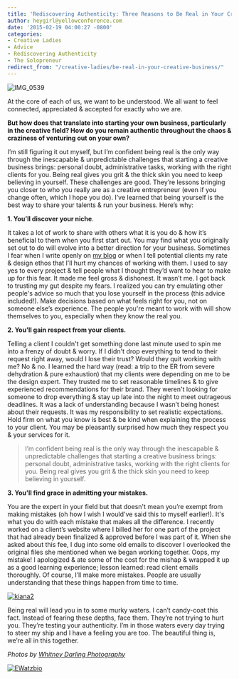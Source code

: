 ```yaml
---
title: 'Rediscovering Authenticity: Three Reasons to Be Real in Your Creative Business'
author: heygirl@yellowconference.com
date: '2015-02-19 04:00:27 -0800'
categories:
- Creative Ladies
- Advice
- Rediscovering Authenticity
- The Solopreneur
redirect_from: "/creative-ladies/be-real-in-your-creative-business/"
---
```


![IMG_0539](https://s3.amazonaws.com/yellow-files/blog/2015/02/IMG_0539.jpg)

At the core of each of us, we want to be understood. We all want to feel connected, appreciated & accepted for exactly who we are.

**But how does that translate into starting your own business, particularly in the creative field? How do you remain authentic throughout the chaos & craziness of venturing out on your own?**

I’m still figuring it out myself, but I’m confident being real is the only way through the inescapable & unpredictable challenges that starting a creative business brings: personal doubt, administrative tasks, working with the right clients for you. Being real gives you grit & the thick skin you need to keep believing in yourself. These challenges are good. They’re lessons bringing you closer to who you really are as a creative entrepreneur (even if you change often, which I hope you do). I’ve learned that being yourself is the best way to share your talents & run your business. Here’s why:

**1\. You’ll discover your niche**.

It takes a lot of work to share with others what it is you do & how it’s beneficial to them when you first start out. You may find what you originally set out to do will evolve into a better direction for your business. Sometimes I fear when I write openly on [my blog](http://www.bravegirlspirit.com) or when I tell potential clients my rate & design ethos that I’ll hurt my chances of working with them. I used to say yes to every project & tell people what I thought they’d want to hear to make up for this fear. It made me feel gross & dishonest. It wasn’t me. I got back to trusting my gut despite my fears. I realized you can try emulating other people's advice so much that you lose yourself in the process (this advice included!). Make decisions based on what feels right for you, not on someone else’s experience. The people you're meant to work with will show themselves to you, especially when they know the real you.

**2\. You’ll gain respect from your clients.**

Telling a client I couldn't get something done last minute used to spin me into a frenzy of doubt & worry. If I didn't drop everything to tend to their request right away, would I lose their trust? Would they quit working with me? No & no. I learned the hard way (read: a trip to the ER from severe dehydration & pure exhaustion) that my clients were depending on me to be the design expert. They trusted me to set reasonable timelines & to give experienced recommendations for their brand. They weren't looking for someone to drop everything & stay up late into the night to meet outrageous deadlines. It was a lack of understanding because I wasn’t being honest about their requests. It was my responsibility to set realistic expectations. Hold firm on what you know is best & be kind when explaining the process to your client. You may be pleasantly surprised how much they respect you & your services for it.

> I’m confident being real is the only way through the inescapable & unpredictable challenges that starting a creative business brings: personal doubt, administrative tasks, working with the right clients for you. Being real gives you grit & the thick skin you need to keep believing in yourself.

**3\. You'll find grace in admitting your mistakes.**

You are the expert in your field but that doesn't mean you’re exempt from making mistakes (oh how I wish I would've said this to myself earlier!). It's what you do with each mistake that makes all the difference. I recently worked on a client’s website where I billed her for one part of the project that had already been finalized & approved before I was part of it. When she asked about this fee, I dug into some old emails to discover I overlooked the original files she mentioned when we began working together. Oops, my mistake! I apologized & ate some of the cost for the mishap & wrapped it up as a good learning experience; lesson learned: read client emails thoroughly. Of course, I’ll make more mistakes. People are usually understanding that these things happen from time to time.

[![kiana2](https://s3.amazonaws.com/yellow-files/blog/2015/02/kiana2.jpg)](https://s3.amazonaws.com/yellow-files/blog/2015/02/kiana2.jpg)

Being real will lead you in to some murky waters. I can’t candy-coat this fact. Instead of fearing these depths, face them. They’re not trying to hurt you. They’re testing your authenticity. I’m in those waters every day trying to steer my ship and I have a feeling you are too. The beautiful thing is, we’re all in this together.

_Photos by [Whitney Darling Photography](http://whitneydarling.com/)_

[![EWatzbio](https://s3.amazonaws.com/yellow-files/blog/2015/01/EWatzbio.jpg)](http://bravegirlspirit.com/)
